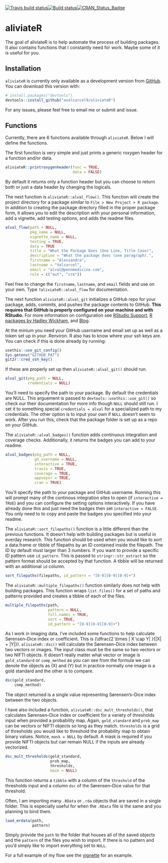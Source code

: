 
[![Travis build
status](https://travis-ci.org/avalcarcel9/aliviateR.svg?branch=master)](https://travis-ci.org/avalcarcel9/aliviateR)[![Build
status](https://ci.appveyor.com/api/projects/status/6780k8i5yle7ffky/branch/master?svg=true)](https://ci.appveyor.com/project/avalcarcel9/aliviater-6poks/branch/master)[![CRAN\_Status\_Badge](https://www.r-pkg.org/badges/version/aliviateR)](https://cran.r-project.org/package=aliviateR)

<!-- README.md is generated from README.Rmd. Please edit that file -->

# aliviateR

The goal of aliviateR is to help automate the process of building
packages. It also contains functions that I constantly need for work.
Maybe some of it is useful for you.

## Installation

`aliviateR` is currently only available as a development version from
[GitHub](https://github.com/). You can download this version with:

``` r
# install.packages("devtools")
devtools::install_github("avalcarcel9/aliviateR")
```

For any issues, please feel free to email me or submit and issue.

## Functions

Currently, there are 6 functions available through `aliviateR`. Below I
will define the functions.

The first function is very simple and just prints a generic roxygen
header for a function and/or data.

``` r
aliviateR::printroxygenheader(func = TRUE,
                              data = FALSE)
```

By default it returns only a function header but you can choose to
return both or just a data header by changing the logicals.

The next function is `aliviateR::alval_flow()`. This function will
create the project directory for a package similar to `File > New
Project > R package`. In addition to creating the package directory
filled in the proper package form, it allows you to edit the description
with your personal information, add a vignette, add testing options, and
adds the readme files.

``` r
alval_flow(path = NULL, 
           pkg_name = NULL, 
           vignette_name = NULL,
           testing = TRUE, 
           data = TRUE
           title = "What the Package Does (One Line, Title Case)",
           description = "What the package does (one paragraph).",
           firstname = "Alessandra", 
           lastname = "Valcarcel",
           email = "alval@pennmedicine.com", 
           role = c("aut", "cre"))
```

Feel free to change the `firstname`, `lastname`, and `email` fields and
use on your own. Type `?aliviateR::alval_flow` for documentation.

The next function `aliviateR::alval_git` initializes a GitHub repo for
your package, adds, commits, and pushes the package contents to GitHub.
**This requires that GitHub is properly configured on your machine and
with RStudio.** For more information on configuration see [RStudio
Support](https://support.rstudio.com/hc/en-us/articles/200532077-Version-Control-with-Git-and-SVN),
[R packages by Hadley Wickham](http://r-pkgs.had.co.nz/git.html), and
[Blog](http://happygitwithr.com/rstudio-git-github.html).

At the minium you need your GitHub username and email set up as well as
a token set up in your .Renviron. R also has to know where your ssh keys
are. You can check if this is done already by running:

``` r
usethis::use_git_config()
Sys.getenv("GITHUB_PAT")
git2r::cred_ssh_key()
```

If these are properly set up then `aliviateR::alval_git()` should run.

``` r
alval_git(pkg_path = NULL, 
          credentials = NULL)
```

You’ll need to specify the path to your package. By default the
credentials are NULL. This arguement is passed to
`devtools::usethis::use_git()` so check our their documentation for more
info though `NULL` should still run. I set it to something special
`credentials = alval` for a specialized path to my credentials. The
other option is to input your own if `NULL` doesn’t seem to work. After
you run this, check that the package folder is set up as a repo on your
GitHub.

The `aliviateR::alval_badges()` function adds continuous integration and
coverage checks. Additionally, it returns the badges you can add to your
readme.

``` r
alval_badges(pkg_path = NULL, 
             gh_username = NULL, 
             interactive = TRUE,
             travis = TRUE,
             coverage = TRUE, 
             appveyor = TRUE,
             cran = TRUE)
```

You’ll specify the path to your package and GitHub username. Running
this will prompt many of the continous integration sites to open (if
`interactive = TRUE`) and you can configure the setting options
interactively. If you have already done this and just need the badges
then set `interactive = FALSE`. You only need to to copy and paste the
badges you specified into your readme.

The `aliviateR::sort_filepaths()` function is a little different than
the previous functions. It doesn’t help with building packages but is
useful in everday research. This function should be used when you would
like to sort a data.frame or tibble of filepaths by an ID contained
inside the filepath. The ID by default must larger than 3 numbers. If
you want to provide a specific ID pattern use `id_pattern`. This is
passed to `stringr::str_extract` so the pattern format should be
accepted by that function. A tibble will be returned with an additional
`id` column.

``` r
sort_filepaths(filepaths, id_pattern = "[0-9][0-9][0-9]+")
```

The `aliviateR::multiple_filepaths()` function similarly does not help
with building packages. This function wraps `list.files()` for a set of
paths and patterns provided and creates a tibble of each of the files.

``` r
multiple_filepaths(path, 
                   pattern = NULL, 
                   full.names = TRUE, 
                   sort = TRUE,
                   id_pattern = "[0-9][0-9][0-9]+")
```

As I work in imaging data, I’ve included some functions to help
calculate Sørensen–Dice index or coefficient. This is
\(\dfrac{2 \times | X \cap Y| }{|X| + |Y|}\). `aliviateR::dsc()` will
calculate the Sørensen–Dice index between two vectors or images. The
input class must be the same so two vectors or two NIFTI objects. It
doesn’t really matter what vector or image is `gold_standard` or
`comp_method` as you can see from the formula we can denote the objects
as \(X\) and \(Y\) but in practice normally one image is a gold standard
and the other is to compare.

``` r
dsc(gold_standard, 
    comp_method)
```

The object returned is a single value representing Sørensen’s–Dice index
between the two objects.

I have also included a function, `aliviateR::dsc_mult_thresholds()`,
that calculates Sørensen–Dice index or coefficient for a variety of
thresholds input when provided a probability map. Again, `gold_standard`
and `prob_map` can be vectors or NIFTI objects so long as they match.
`thresholds` is a grid of thresholds you would like to threshold the
probability map to obtain binary values. Notice, `mask = NULL` by
default. A mask is required if you provide NIFTI objects but can remain
NULL if the inputs are already vectorized.

``` r
dsc_mult_thresholds(gold_standard, 
                    prob_map, 
                    thresholds, 
                    mask = NULL)
```

This function returns a `tibble` with a column of the `threshold` of the
thresholds input and a column `dsc` of the Sørensen–Dice value for that
threshold.

Often, I am importing many `.RData` or `.rda` objects that are saved in
a single folder. This is especially useful for when the `.RData` file is
the same and you planning to bind them.

``` r
load_mrdata(path, 
            pattern)
```

Simply provide the `path` to the folder that houses all of the saved
objects and the `pattern` of the files you wish to import. If there is
no pattern and you’d simply like to import everything set to `NULL`.

For a full example of my flow see the
[vignette](https://github.com/avalcarcel9/aliviateR/blob/master/vignettes/vignette.Rmd)
for an example.

